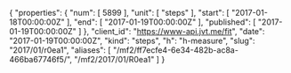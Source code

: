 {
  "properties": {
    "num": [
      5899
    ],
    "unit": [
      "steps"
    ],
    "start": [
      "2017-01-18T00:00:00Z"
    ],
    "end": [
      "2017-01-19T00:00:00Z"
    ],
    "published": [
      "2017-01-19T00:00:00Z"
    ]
  },
  "client_id": "https://www-api.jvt.me/fit",
  "date": "2017-01-19T00:00:00Z",
  "kind": "steps",
  "h": "h-measure",
  "slug": "2017/01/r0ea1",
  "aliases": [
    "/mf2/ff7ecfe4-6e34-482b-ac8a-466ba67746f5/",
    "/mf2/2017/01/R0ea1"
  ]
}
